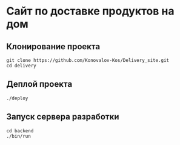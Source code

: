 # Сайт по доставке продуктов на дом

## Клонирование проекта

    git clone https://github.com/Konovalov-Kos/Delivery_site.git
    cd delivery

## Деплой проекта

    ./deploy

## Запуск сервера разработки

    cd backend
    ./bin/run

